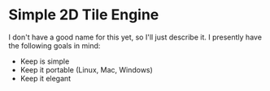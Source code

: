 # Simple 2D Tile Engine

I don't have a good name for this yet, so I'll just describe it. I presently
have the following goals in mind:

 * Keep is simple
 * Keep it portable (Linux, Mac, Windows)
 * Keep it elegant
